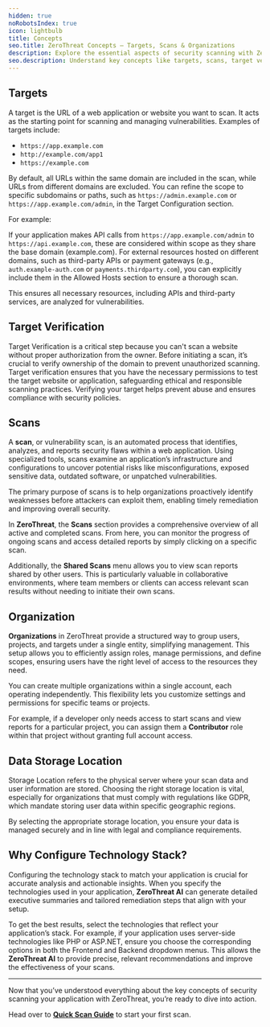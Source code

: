 ```yaml
---
hidden: true
noRobotsIndex: true
icon: lightbulb
title: Concepts
seo.title: ZeroThreat Concepts – Targets, Scans & Organizations
description: Explore the essential aspects of security scanning with ZeroThreat covering targets, target verification, scan management, organization, and real-time data storage. These capabilities are designed to improve scan accuracy, streamline workflows, and support compliance with industry standards.
seo.description: Understand key concepts like targets, scans, target verification, organizations, data storage location, and technology stack configuration in ZeroThreat. 
---
```


## Targets

A target is the URL of a web application or website you want to scan. It acts as the starting point for scanning and managing vulnerabilities. Examples of targets include:

- `https://app.example.com`&#x20;
- `http://example.com/app1`&#x20;
- `https://example.com`&#x20;

By default, all URLs within the same domain are included in the scan, while URLs from different domains are excluded. You can refine the scope to specific subdomains or paths, such as `https://admin.example.com` or `https://app.example.com/admin`, in the Target Configuration section.

For example:

If your application makes API calls from `https://app.example.com/admin` to `https://api.example.com`, these are considered within scope as they share the base domain (example.com). For external resources hosted on different domains, such as third-party APIs or payment gateways (e.g., `auth.example-auth.com` or `payments.thirdparty.com`), you can explicitly include them in the Allowed Hosts section to ensure a thorough scan.

This ensures all necessary resources, including APIs and third-party services, are analyzed for vulnerabilities.

## Target Verification

Target Verification is a critical step because you can't scan a website without proper authorization from the owner. Before initiating a scan, it’s crucial to verify ownership of the domain to prevent unauthorized scanning. Target verification ensures that you have the necessary permissions to test the target website or application, safeguarding ethical and responsible scanning practices. Verifying your target helps prevent abuse and ensures compliance with security policies.

## Scans

A **scan**, or vulnerability scan, is an automated process that identifies, analyzes, and reports security flaws within a web application. Using specialized tools, scans examine an application’s infrastructure and configurations to uncover potential risks like misconfigurations, exposed sensitive data, outdated software, or unpatched vulnerabilities.

The primary purpose of scans is to help organizations proactively identify weaknesses before attackers can exploit them, enabling timely remediation and improving overall security.

In **ZeroThreat**, the **Scans** section provides a comprehensive overview of all active and completed scans. From here, you can monitor the progress of ongoing scans and access detailed reports by simply clicking on a specific scan.

Additionally, the **Shared Scans** menu allows you to view scan reports shared by other users. This is particularly valuable in collaborative environments, where team members or clients can access relevant scan results without needing to initiate their own scans.

## Organization

**Organizations** in ZeroThreat provide a structured way to group users, projects, and targets under a single entity, simplifying management. This setup allows you to efficiently assign roles, manage permissions, and define scopes, ensuring users have the right level of access to the resources they need.

You can create multiple organizations within a single account, each operating independently. This flexibility lets you customize settings and permissions for specific teams or projects.

For example, if a developer only needs access to start scans and view reports for a particular project, you can assign them a **Contributor** role within that project without granting full account access.

## Data Storage Location

Storage Location refers to the physical server where your scan data and user information are stored. Choosing the right storage location is vital, especially for organizations that must comply with regulations like GDPR, which mandate storing user data within specific geographic regions.

By selecting the appropriate storage location, you ensure your data is managed securely and in line with legal and compliance requirements.



## Why Configure Technology Stack?

Configuring the technology stack to match your application is crucial for accurate analysis and actionable insights. When you specify the technologies used in your application, **ZeroThreat AI** can generate detailed executive summaries and tailored remediation steps that align with your setup.

To get the best results, select the technologies that reflect your application’s stack. For example, if your application uses server-side technologies like PHP or ASP.NET, ensure you choose the corresponding options in both the Frontend and Backend dropdown menus. This allows the **ZeroThreat AI** to provide precise, relevant recommendations and improve the effectiveness of your scans.

***



Now that you’ve understood everything about the key concepts of security scanning your application with ZeroThreat, you’re ready to dive into action.&#x20;

Head over to [**Quick Scan Guide**](quick-scan-guide'mention') to start your first scan.
